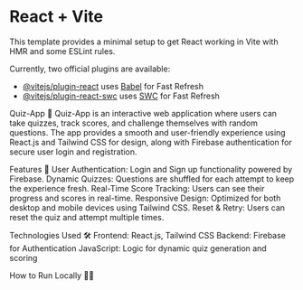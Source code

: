 # React + Vite

This template provides a minimal setup to get React working in Vite with HMR and some ESLint rules.

Currently, two official plugins are available:

- [@vitejs/plugin-react](https://github.com/vitejs/vite-plugin-react/blob/main/packages/plugin-react/README.md) uses [Babel](https://babeljs.io/) for Fast Refresh
- [@vitejs/plugin-react-swc](https://github.com/vitejs/vite-plugin-react-swc) uses [SWC](https://swc.rs/) for Fast Refresh

Quiz-App 🎯
Quiz-App is an interactive web application where users can take quizzes, track scores, and challenge themselves with random questions. The app provides a smooth and user-friendly experience using React.js and Tailwind CSS for design, along with Firebase authentication for secure user login and registration.

Features 🚀
User Authentication: Login and Sign up functionality powered by Firebase.
Dynamic Quizzes: Questions are shuffled for each attempt to keep the experience fresh.
Real-Time Score Tracking: Users can see their progress and scores in real-time.
Responsive Design: Optimized for both desktop and mobile devices using Tailwind CSS.
Reset & Retry: Users can reset the quiz and attempt multiple times.

Technologies Used 🛠
Frontend: React.js, Tailwind CSS
Backend: Firebase for Authentication
JavaScript: Logic for dynamic quiz generation and scoring

How to Run Locally 🏃‍♂️














